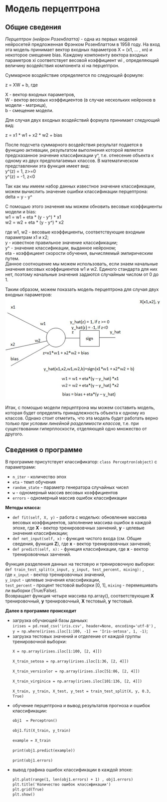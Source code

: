 # Модель перцептрона

## Общие сведения
*Перцептрон (нейрон Розенблатта)* - одна из первых моделей нейросетей предложенная Фрэнком Розенблаттом в 1958 году.
На вход эта модель принимает вектор входных параметров Х = (x1, … , xn) и некоторое смещение bias. Каждому компоненту вектора входных параметров xi соответствует весовой коэффициент wi , определяющий величину воздействия компонента xi на перцептрон.

Суммарное воздействие определяется по следующей формуле:

z = XW + b, где 

X - вектор входных параметров,<br/>
W - вектор весовых коэффициентов (в случае нескольких нейронов в модели - матрица),<br/>
b - смещение модели.

Для случая двух входных воздействий формула принимает следующий вид:

z = x1 * w1 + x2 * w2 + bias

После подсчета суммарного воздействия результат подается в функцию активации, результатом выполнения которой является предсказанное значение классификации y^, т.е. отнесение объекта к одному из двух предполагаемых классов.
В математическом представлении эта функция имеет вид:<br/>
y^(z) = 1, z>=0<br/>
y^(z) = -1, z<0

Так как мы имеем набор данных известное значение классификации, можем вычислить значение ошибки классификации перцептрона:<br/>
delta = y - y^

С помощью этого значения мы можем обновить весовые коэффициенты модели и bias:<br/>
w1 = w1 + eta * (y - y^) * x1 <br/>
w2 = w2 + eta * (y - y^) * x2

где w1, w2 - весовые коэффициенты, соответствующие входным параметрам x1 и x2;<br/>
y - известное правильное значение классификации;<br/>
y^ - значение классификации, выданное нейроном;<br/>
eta - коэффициент скорости обучения, вычисляемый эмпирическим путем.<br/>
Данное соотношение мы можем использовать, если знаем начальные значения весовых коэффициентов w1 и w2. Единого стандарта для них нет, поэтому начальные значения задаются случайным числом от 0 до 1.

Таким образом, можем показать модель перцептрона для случая двух входных параметров:    
![perceptron_picture](/перцептрон.jpg)

Итак, с помощью модели перцептрона мы можем составить модель, которая будет определять принадлежность объекта к одному из классов. Однако стоит отметить, что эта модель будет работать верно *только при условии линейной разделимости классов*, т.е. при существовании гиперплоскости, отделяющей одно множество от другого.

## Сведения о программе
В программе присутствует классификатор: `class Perceptron(object)` с параметрами:<br/>
- `n_iter` - количество эпох
- `eta` - темп обучения
- `random_state` - параметр генератора случайных чисел
- `w` - одномерный массив весовых коэффициентов
- `errors` - одномерный массив ошибок классификации


**Методы класса:**
- `def fit(self, X, y)` - работа с моделью: обновление массива весовых коэффициентов, заполнение массива ошибок в каждой эпохе, где **X** - вектор тренирововчных занчений, **y** - целевые значения классификации;
- `def net_input(self, x)` - функция чистого входа (см. Общие сведения, функция **Z**), где **x** - вектор тренирововчных занчений;
- `def predict(self, x):` - функция классификации, где **x** - вектор тренирововчных занчений.

Функция разделения данных на тестовую и тренировочную выборки:<br/> `def train_test_split(x_input, y_input, test_percent, mixing):` ,<br/>
где `x_input` - вектор тренировочных значений, <br/>
`y_input` - целевые значения классификации, <br/>
`test_percent` - процент тестовой выборки [0, 1],
`mixing` - перемешивать ли выборки (True/False).<br/>
Возвращает функция четыре массива np.array(), соответствующие **X** тренировочный, **y** тренировочный, **X** тестовый, **y**  тестовый.

**Далее в программе происходит** 
- загрузка обучающей базы даныых:<br/> `irises = pd.read_csv('iris.csv', header=None, encoding='utf-8')` , <br/>`y = np.where(irises.iloc[1:100, -1] == 'Iris-setosa', 1, -1)`;
- загрузка тестовых значений и отделение от каждой группы тренировочной выборки:
    ```
    X = np.array(irises.iloc[1:100, [2, 4]]) 

    X_train_setosa = np.array(irises.iloc[1:36, [2, 4]])

    X_train_versicolor = np.array(irises.iloc[51:86, [2, 4]])

    X_train_virginica = np.array(irises.iloc[101:136, [2, 4]])

    X_train, y_train, X_test, y_test = train_test_split(X, y, 0.3, True)
    ```
- обучение перцептрона и вывод результатов прогноза и ошибок классификации:
    ```
    obj1  = Perceptron()

    obj1.fit(X_train, y_train)

    example = X_train

    print(obj1.predict(example))

    print(obj1.errors)
    ```
- вывод графика ошибок классификации в каждой эпохе:
    ```
    plt.plot(range(1, len(obj1.errors) + 1) , obj1.errors)
    plt.title('Количество ошибок классификации')
    plt.grid(True)
    plt.show()
    ```
